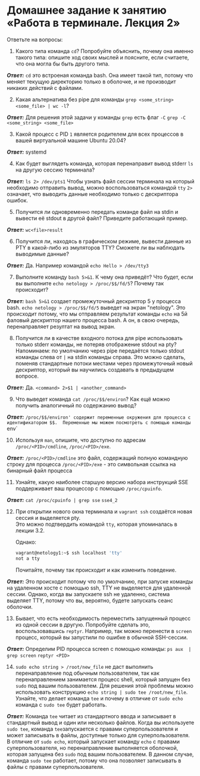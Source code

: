 # Домашнее задание к занятию «Работа в терминале. Лекция 2»

Ответьте на вопросы:

1. Какого типа команда `cd`? Попробуйте объяснить, почему она именно такого типа: опишите ход своих мыслей и поясните, если считаете, что она могла бы быть другого типа.

***Ответ:***
	`cd` это встроеная команда bash. Она имеет такой тип, потому что меняет текущую директорию только в оболочке, и не производит никаких действий с файлами. 

2. Какая альтернатива без pipe для команды `grep <some_string> <some_file> | wc -l`?  

***Ответ:***
	Для решения этой задачи у команды `grep` есть флаг `-C`
	`grep -C <some_string> <some_file>`

3. Какой процесс с PID `1` является родителем для всех процессов в вашей виртуальной машине Ubuntu 20.04?

***Ответ:***
	systemd

4. Как будет выглядеть команда, которая перенаправит вывод stderr `ls` на другую сессию терминала?

***Ответ:***
	`ls 2> /dev/pts1`
	Чтобы узнать файл сессии терминала на который необходимо отправить вывод, можно воспользоваться командой `tty`
	`2>` означает, что выводить данные необходимо только с дескриптора ошибок.

5. Получится ли одновременно передать команде файл на stdin и вывести её stdout в другой файл? Приведите работающий пример.

***Ответ:***
	`wc<file>result`	

6. Получится ли, находясь в графическом режиме, вывести данные из PTY в какой-либо из эмуляторов TTY? Сможете ли вы наблюдать выводимые данные?

***Ответ:***
	Да. Например командой `echo Hello > /dev/tty3` 	

7. Выполните команду `bash 5>&1`. К чему она приведёт? Что будет, если вы выполните `echo netology > /proc/$$/fd/5`? Почему так происходит?

***Ответ:***
	`bash 5>&1` создает промежуточный дескриптор 5 у процесса bash.
	`echo netology > /proc/$$/fd/5` выведет на экран "netology". Это происходит потому, что мы отправляем результат команды `echo` на 5й фаловый дескриптор нашего процесса bash. А он, в свою очередь, перенаправляет резултат на вывод экран.

8. Получится ли в качестве входного потока для pipe использовать только stderr команды, не потеряв отображение stdout на pty?  
	Напоминаем: по умолчанию через pipe передаётся только stdout команды слева от `|` на stdin команды справа.
	Это можно сделать, поменяв стандартные потоки местами через промежуточный новый дескриптор, который вы научились создавать в предыдущем вопросе.

***Ответ:***
	Да.
	`<command> 2>$1 | <another_command>`

9. Что выведет команда `cat /proc/$$/environ`? Как ещё можно получить аналогичный по содержанию вывод?

***Ответ:***
	`/proc/$$/environ' содержит переменные окружения для процесса с идентификатором $$. 
	Переменные мы можем посмотреть с помощью команды `env`

10. Используя `man`, опишите, что доступно по адресам `/proc/<PID>/cmdline`, `/proc/<PID>/exe`.

***Ответ:***
	`/proc/<PID>/cmdline` это файл, содержащий полную командную строку для процесса <PID>
	`/proc/<PID>/exe` - это символьная ссылка на бинарный файл процесса <PID>

11. Узнайте, какую наиболее старшую версию набора инструкций SSE поддерживает ваш процессор с помощью `/proc/cpuinfo`.

***Ответ:***
	`cat /proc/cpuinfo | grep sse`
	`sse4_2`


12. При открытии нового окна терминала и `vagrant ssh` создаётся новая сессия и выделяется pty.  
	Это можно подтвердить командой `tty`, которая упоминалась в лекции 3.2.  
	
	Однако:

    ```bash
	vagrant@netology1:~$ ssh localhost 'tty'
	not a tty
    ```

	Почитайте, почему так происходит и как изменить поведение.

***Ответ:***
	Это происходит потому что по умолчанию, при запуске команды на удаленном хосте с помощью ssh, TTY не выделяется для удаленной сессии. Однако, когда вы запускаете ssh не удаленно, система выделяет TTY, потому что вы, вероятно, будете запускать сеанс оболочки.

13. Бывает, что есть необходимость переместить запущенный процесс из одной сессии в другую. Попробуйте сделать это, воспользовавшись `reptyr`. Например, так можно перенести в `screen` процесс, который вы запустили по ошибке в обычной SSH-сессии.

***Ответ:***
	Определим PID процесса screen с помощью команды:
	`ps aux  | grep screen`
	`reptyr <PID>`

14. `sudo echo string > /root/new_file` не даст выполнить перенаправление под обычным пользователем, так как перенаправлением занимается процесс shell, который запущен без `sudo` под вашим пользователем. Для решения этой проблемы можно использовать конструкцию `echo string | sudo tee /root/new_file`. Узнайте, что делает команда `tee` и почему в отличие от `sudo echo` команда с `sudo tee` будет работать.

***Ответ:***
	Команда `tee` читает из стандартного ввода и записывает в стандартный вывод и один или несколько файлов. Когда вы используете `sudo tee`, команда `tee`запускается с правами суперпользователя и может записывать в файлы, доступные только для суперпользователя. В отличие от `sudo echo`, который запускает команду `echo` с правами суперпользователя, но перенаправление выполняется оболочкой, которая запущена без `sudo` под вашим пользователем. В данном случае, команда `sudo tee` работает, потому что она позволяет записывать в файлы с правами суперпользователя.

